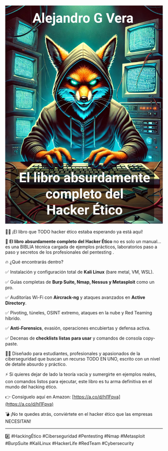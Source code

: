 ![`Portada`](PORTADA_libro_absurdo_del_hacker_Para_Kindle.jpg)

🚀🔐 ¡El libro que TODO hacker ético estaba esperando ya está aquí!

📖 **El libro absurdamente completo del Hacker Ético** no es solo un manual… es una BIBLIA técnica cargada de ejemplos prácticos, laboratorios paso a paso y secretos de los profesionales del pentesting .

🔥 ¿Qué encontrarás dentro?

✅ Instalación y configuración total de **Kali Linux** (bare metal, VM, WSL).

✅ Guías completas de **Burp Suite, Nmap, Nessus y Metasploit** como un pro.

✅ Auditorías Wi-Fi con **Aircrack-ng** y ataques avanzados en **Active Directory**.

✅ Pivoting, túneles, OSINT extremo, ataques en la nube y Red Teaming híbrido.

✅ **Anti-Forensics**, evasión, operaciones encubiertas y defensa activa.

✅ Decenas de **checklists listas para usar** y comandos de consola copy-paste.

👨‍💻 Diseñado para estudiantes, profesionales y apasionados de la ciberseguridad que buscan un recurso TODO EN UNO, escrito con un nivel de detalle absurdo y práctico.

⚡ Si quieres dejar de lado la teoría vacía y sumergirte en ejemplos reales, con comandos listos para ejecutar, este libro es tu arma definitiva en el mundo del hacking ético.

👉 Consíguelo aquí en Amazon: [https://a.co/d/hI1Fpva](https://a.co/d/hI1Fpva)

💣 ¡No te quedes atrás, conviértete en el hacker ético que las empresas NECESITAN!

---

\#️⃣ #HackingÉtico #Ciberseguridad #Pentesting #Nmap #Metasploit #BurpSuite #KaliLinux #HackerLife #RedTeam #Cybersecurity

